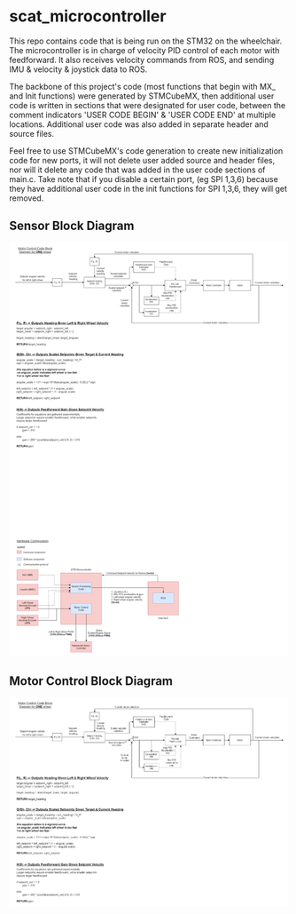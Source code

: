 # scat_microcontroller

This repo contains code that is being run on the STM32 on the wheelchair. The microcontroller is in charge of velocity PID control of each motor with feedforward.
It also receives velocity commands from ROS, and sending IMU & velocity & joystick data to ROS.

The backbone of this project's code (most functions that begin with MX_ and Init functions) were generated by STMCubeMX, then additional user code is written in sections
that were designated for user code, between the comment indicators 'USER CODE BEGIN' & 'USER CODE END' at multiple locations. Additional user code was also added in 
separate header and source files.

Feel free to use STMCubeMX's code generation to create new initialization code for new ports, it will not delete user added source and header files, nor will it delete any code
that was added in the user code sections of main.c. Take note that if you disable a certain port, (eg SPI 1,3,6) because they have additional user code in the init functions for 
SPI 1,3,6, they will get removed.

## Sensor Block Diagram
![block_diagram](motor_sensor.png)

## Motor Control Block Diagram
![block_diagram](motor_control.png)
